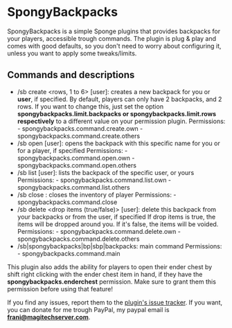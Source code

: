 # SpongyBackpacks
SpongyBackpacks is a simple Sponge plugins that provides backpacks for your players, accessible trough commands. The plugin is plug & play and comes with good defaults, so you don't need to worry about configuring it, unless you want to apply some tweaks/limits.

## Commands and descriptions
* /sb create <backpack name> <rows, 1 to 6> [user]: creates a new backpack for you or **user**, if specified.
    By default, players can only have 2 backpacks, and 2 rows. If you want to change this, just set the option **spongybackpacks.limit.backpacks or spongybackpacks.limit.rows respectively** to a different value on your permission plugin.
    Permissions:
        - spongybackpacks.command.create.own
        - spongybackpacks.command.create.others
* /sb open <backpack name> [user]: opens the backpack with this specific name for you or for a player, if specified
    Permissions:
        - spongybackpacks.command.open.own
        - spongybackpacks.command.open.others
* /sb list [user]: lists the backpack of the specific user, or yours
    Permissions:
        - spongybackpacks.command.list.own
        - spongybackpacks.command.list.others
* /sb close <player>: closes the inventory of player
    Permissions:
        - spongybackpacks.command.close
* /sb delete <backpack name> <drop items (true/false)> [user]: delete this backpack from your backpacks or from the user, if specified
    If drop items is true, the items will be dropped around you. If it's false, the items will be voided.
    Permissions:
        - spongybackpacks.command.delete.own
        - spongybackpacks.command.delete.others
* /sb|spongybackpacks|bp|sbp|backpacks: main command
    Permissions:
        - spongybackpacks.command.main
        
This plugin also adds the ability for players to open their ender chest by shift right clicking with the ender chest item in hand, if they have the **spongybackpacks.enderchest** permission. Make sure to grant them this permission before using that feature!

If you find any issues, report them to the [plugin's issue tracker](https://github.com/Eufranio/SpongyBackpacks/issues). If you want, you can donate for me trough PayPal, my paypal email is **frani@magitechserver.com**.
    
